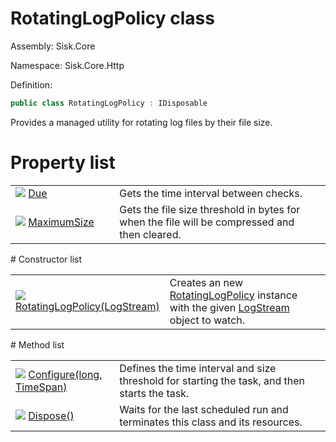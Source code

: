 <!--

Copyrights 2023 Sisk Framework - CypherPotato
Published under MIT license

!!! DO NOT EDIT THIS FILE !!!
This file was generated by a tool in the Sisk package. To edit the information in this documentation,
edit the XML documentation present in the Sisk source code.

-->

# RotatingLogPolicy class
Assembly: Sisk.Core

Namespace: Sisk.Core.Http

Definition:

```cs
public class RotatingLogPolicy : IDisposable
```

Provides a managed utility for rotating log files by their file size.

# Property list
<table>
    <tbody>
<tr>
    <td width="33%">
        <img class="icon" src="/assets/img/icons/property.svg">
        <a href="/read?q=/contents/spec/Sisk.Core.Http.RotatingLogPolicy.Due.md">
            Due
        </a>
    </td>
    <td>
        Gets the time interval between checks.
    <td>
</tr>
<tr>
    <td width="33%">
        <img class="icon" src="/assets/img/icons/property.svg">
        <a href="/read?q=/contents/spec/Sisk.Core.Http.RotatingLogPolicy.MaximumSize.md">
            MaximumSize
        </a>
    </td>
    <td>
        Gets the file size threshold in bytes for when the file will be compressed and then cleared.
    <td>
</tr>
    </tbody>
</table>
# Constructor list
<table>
    <tbody>
<tr>
    <td width="33%">
        <img class="icon" src="/assets/img/icons/constructor.svg">
        <a href="/read?q=/contents/spec/Sisk.Core.Http.RotatingLogPolicy.RotatingLogPolicy(LogStream).md">
            RotatingLogPolicy(LogStream)
        </a>
    </td>
    <td>
        Creates an new <a href="/read?q=/contents/spec/Sisk.Core.Http.RotatingLogPolicy.md">RotatingLogPolicy</a> instance with the given <a href="/read?q=/contents/spec/Sisk.Core.Http.LogStream.md">LogStream</a> object to watch.
    <td>
</tr>
    </tbody>
</table>
# Method list
<table>
    <tbody>
<tr>
    <td width="33%">
        <img class="icon" src="/assets/img/icons/method.svg">
        <a href="/read?q=/contents/spec/Sisk.Core.Http.RotatingLogPolicy.Configure(long-TimeSpan).md">
            Configure(long, TimeSpan)
        </a>
    </td>
    <td>
        Defines the time interval and size threshold for starting the task, and then starts the task.
    <td>
</tr>
<tr>
    <td width="33%">
        <img class="icon" src="/assets/img/icons/method.svg">
        <a href="/read?q=/contents/spec/Sisk.Core.Http.RotatingLogPolicy.Dispose().md">
            Dispose()
        </a>
    </td>
    <td>
        Waits for the last scheduled run and terminates this class and its resources.
    <td>
</tr>
    </tbody>
</table>
